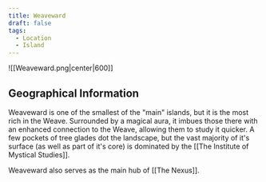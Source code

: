 ```yaml
---
title: Weaveward
draft: false
tags:
  - Location
  - Island
---
```


![[Weaveward.png|center|600]]


## Geographical Information

Weaveward is one of the smallest of the "main" islands, but it is the most rich in the Weave. Surrounded by a magical aura, it imbues those there with an enhanced connection to the Weave, allowing them to study it quicker.  A few pockets of tree glades dot the landscape, but the vast majority of it's surface (as well as part of it's core) is dominated by the [[The Institute of Mystical Studies]]. 

Weaveward also serves as the main hub of [[The Nexus]].
